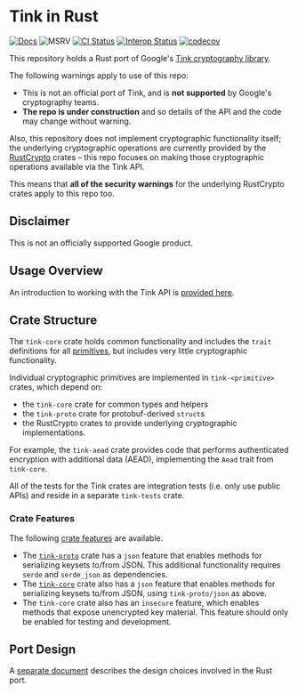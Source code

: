 # Tink in Rust

[![Docs](https://img.shields.io/badge/docs-rust-brightgreen?style=for-the-badge)](https://project-oak.github.io/tink-rust)
![MSRV](https://img.shields.io/badge/rustc-1.57+-yellow?style=for-the-badge)
[![CI Status](https://img.shields.io/github/actions/workflow/status/project-oak/tink-rust/ci.yml?branch=main&color=blue&style=for-the-badge)](https://github.com/project-oak/tink-rust/actions?query=workflow%3ACI)
[![Interop Status](https://img.shields.io/github/actions/workflow/status/project-oak/tink-rust/crosstest.yml?branch=main&color=orange&label=interop&style=for-the-badge)](https://github.com/project-oak/tink-rust/actions?query=workflow%3Acrosstest)
[![codecov](https://img.shields.io/codecov/c/github/project-oak/tink-rust?style=for-the-badge)](https://codecov.io/gh/project-oak/tink-rust)

This repository holds a Rust port of Google's [Tink cryptography library](https://github.com/google/tink).

The following warnings apply to use of this repo:

- This is not an official port of Tink, and is **not supported** by Google's cryptography teams.
- **The repo is under construction** and so details of the API and the code may change without warning.

Also, this repository does not implement cryptographic functionality itself; the underlying cryptographic operations are
currently provided by the [RustCrypto](https://github.com/RustCrypto) crates &ndash; this repo focuses on making
those cryptographic operations available via the Tink API.

This means that **all of the security warnings** for the underlying RustCrypto crates apply to this repo too.

## Disclaimer

This is not an officially supported Google product.

## Usage Overview

An introduction to working with the Tink API is [provided here](docs/RUST-HOWTO.md).

## Crate Structure

The `tink-core` crate holds common functionality and includes the `trait` definitions for all
[primitives](https://github.com/google/tink/blob/v1.5.0/docs/PRIMITIVES.md), but includes
very little cryptographic functionality.

Individual cryptographic primitives are implemented in `tink-<primitive>` crates, which depend on:

- the `tink-core` crate for common types and helpers
- the `tink-proto` crate for protobuf-derived `struct`s
- the RustCrypto crates to provide underlying cryptographic implementations.

For example, the `tink-aead` crate provides code that performs authenticated encryption with additional data (AEAD),
implementing the `Aead` trait from `tink-core`.

All of the tests for the Tink crates are integration tests (i.e. only use public APIs) and reside in a separate
`tink-tests` crate.

### Crate Features

The following [crate features](https://doc.rust-lang.org/cargo/reference/features.html) are available.

- The [`tink-proto`](https://docs.rs/tink-proto) crate has a `json` feature that enables methods for serializing keysets
  to/from JSON.  This additional functionality requires `serde` and `serde_json` as dependencies.
- The [`tink-core`](https://docs.rs/tink-core) crate also has a `json` feature that enables methods for serializing
  keysets to/from JSON, using `tink-proto/json` as above.
- The `tink-core` crate also has an `insecure` feature, which enables methods that expose unencrypted key material. This
  feature should only be enabled for testing and development.

## Port Design

A [separate document](docs/RUST-DESIGN.md) describes the design choices involved in the Rust port.
